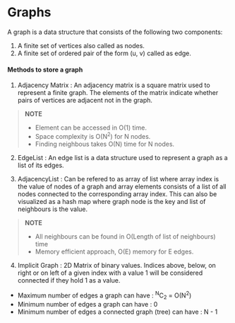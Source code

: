 # Graphs
A graph is a data structure that consists of the following two components: 
1. A finite set of vertices also called as nodes. 
2. A finite set of ordered pair of the form (u, v) called as edge.

#### Methods to store a graph
1. Adjacency Matrix : An adjacency matrix is a square matrix used to represent a finite graph. The elements of the matrix indicate whether pairs of vertices are adjacent not in the graph.
> **NOTE**
> * Element can be accessed in O(1) time.
> * Space complexity is O(N<sup>2</sup>) for N nodes.
> * Finding neighbous takes O(N) time for N nodes.

2. EdgeList : An edge list is a data structure used to represent a graph as a list of its edges.

3. AdjacencyList : Can be refered to as array of list where array index is the value of nodes of a graph and array elements consists of a list of all nodes connected to the corresponding array index. This can also be visualized as a hash map where graph node is the key and list of neighbours is the value.
> **NOTE**
> * All neighbours can be found in O(Length of list of neighbours) time
> * Memory efficient approach, O(E) memory for E edges.

4. Implicit Graph : 2D Matrix of binary values. Indices above, below, on right or on left of a given index with a value 1 will be considered connected if they hold 1 as a value.

* Maximum number of edges a graph can have : <sup>N</sup>C<sub>2</sub> = O(N<sup>2</sup>)
* Minimum number of edges a graph can have : 0
* Minimum number of edges a connected graph (tree) can have : N - 1